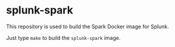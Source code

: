# splunk-spark

This repository is used to build the Spark Docker image for Splunk.

Just type `make` to build the `splunk-spark` image.
